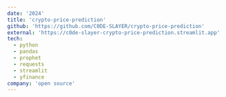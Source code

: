 ```yaml
---
date: '2024'
title: 'crypto-price-prediction'
github: 'https://github.com/C0DE-SLAYER/crypto-price-prediction'
external: 'https://c0de-slayer-crypto-price-prediction.streamlit.app'
tech:
  - python
  - pandas
  - prophet
  - requests
  - streamlit
  - yfinance
company: 'open source'
---
```

